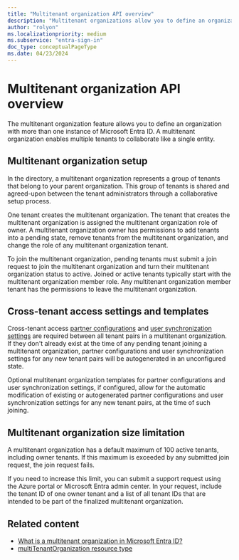 ```yaml
---
title: "Multitenant organization API overview"
description: "Multitenant organizations allow you to define an organization with more than one instance of Microsoft Entra ID."
author: "rolyon"
ms.localizationpriority: medium
ms.subservice: "entra-sign-in"
doc_type: conceptualPageType
ms.date: 04/23/2024
---
```


# Multitenant organization API overview

The multitenant organization feature allows you to define an organization with more than one instance of Microsoft Entra ID. A multitenant organization enables multiple tenants to collaborate like a single entity.

## Multitenant organization setup

In the directory, a multitenant organization represents a group of tenants that belong to your parent organization. This group of tenants is shared and agreed-upon between the tenant administrators through a collaborative setup process.

One tenant creates the multitenant organization. The tenant that creates the multitenant organization is assigned the multitenant organization role of owner. A multitenant organization owner has permissions to add tenants into a pending state, remove tenants from the multitenant organization, and change the role of any multitenant organization tenant.

To join the multitenant organization, pending tenants must submit a join request to join the multitenant organization and turn their multitenant organization status to active. Joined or active tenants typically start with the multitenant organization member role. Any multitenant organization member tenant has the permissions to leave the multitenant organization.

## Cross-tenant access settings and templates

Cross-tenant access [partner configurations](../resources/crosstenantaccesspolicyconfigurationpartner.md) and [user synchronization settings](../resources/crosstenantidentitysyncpolicypartner.md) are required between all tenant pairs in a multitenant organization. If they don't already exist at the time of any pending tenant joining a multitenant organization, partner configurations and user synchronization settings  for any new tenant pairs will be autogenerated in an unconfigured state.

Optional multitenant organization templates for partner configurations and user synchronization settings, if configured, allow for the automatic modification of existing or autogenerated partner configurations and user synchronization settings for any new tenant pairs, at the time of such joining.

## Multitenant organization size limitation

A multitenant organization has a default maximum of 100 active tenants, including owner tenants. If this maximum is exceeded by any submitted join request, the join request fails.

If you need to increase this limit, you can submit a support request using the Azure portal or Microsoft Entra admin center. In your request, include the tenant ID of one owner tenant and a list of all tenant IDs that are intended to be part of the finalized multitenant organization.

## Related content

+ [What is a multitenant organization in Microsoft Entra ID?](/entra/identity/multi-tenant-organizations/overview)
+ [multiTenantOrganization resource type](../resources/multitenantorganization.md)
